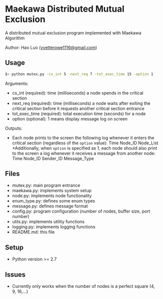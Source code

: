 Maekawa Distributed Mutual Exclusion
====================================
A distributed mutual exclusion program implemented with Maekawa Algorithm

Author: Hao Luo (yvetterowe1116@gmail.com)

Usage
-----
```bash
$> python mutex.py -cs_int 5 -next_req 7 -tot_exec_time 15 -option 1
```

Arguments:
* cs_int (required): time (milliseconds) a node spends in the critical section
* next_req (required): time (milliseconds) a node waits after exiting the critical section before it requests another critical section entrance
* tot_exec_time (required): total execution time (seconds) for a node
* option (optional): 1 means display message log on screen

Outputs:
* Each node prints to the screen the following log whenever it enters the critical section (regardless of the `option` value):
	Time Node_ID Node_List	
*Additionally, when `option` is specified as 1, each node should also print to the screen a log whenever it receives a message from another node:
	Time Node_ID Sender_ID Message_Type 

Files
-----
* mutex.py: main program entrance
* maekawa.py: implements system setup
* node.py: implements node functionality
* enum_type.py: defines some enum types
* message.py: defines message format 
* config.py: program configuration (number of nodes, buffer size, port number)
* utils.py: implements utility functions
* logging.py: implements logging functions
* README.md: this file

Setup
-----
* Python version >= 2.7

Issues
-----
* Currently only works when the number of nodes is a perfect square (4, 9, 16,...)

